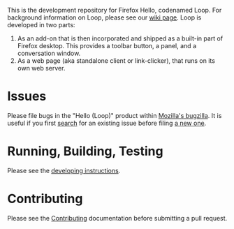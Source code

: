 This is the development repository for Firefox Hello, codenamed Loop. For
background information on Loop, please see our
[wiki page](https://wiki.mozilla.org/Loop). Loop is developed in two parts:

1. As an add-on that is then incorporated and shipped as a built-in part of
Firefox desktop. This provides a toolbar button, a panel, and a conversation
window.
2. As a web page (aka standalone client or link-clicker), that runs on its own
web server.

Issues
======

Please file bugs in the "Hello (Loop)" product within
[Mozilla's bugzilla](https://bugzilla.mozilla.org). It is useful if you first
[search](https://bugzilla.mozilla.org/query.cgi?query_format=advanced&product=Hello%20%28Loop%29&resolution=---)
for an existing issue before filing [a new one](https://bugzilla.mozilla.org/enter_bug.cgi?form_name=enter_bug&product=Hello%20%28Loop%29).

Running, Building, Testing
==========================

Please see the [developing instructions](docs/Developing.md).

Contributing
============

Please see the [Contributing](CONTRIBUTING.md) documentation before
submitting a pull request.
